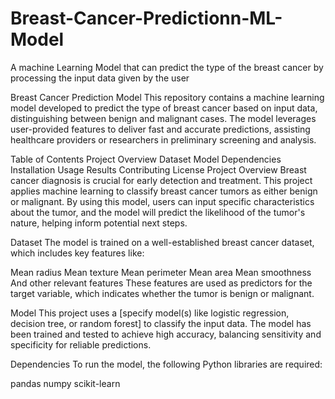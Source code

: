 # Breast-Cancer-Predictionn-ML-Model
A machine Learning Model that can predict the type of the breast cancer by processing the input data given by the user


Breast Cancer Prediction Model
This repository contains a machine learning model developed to predict the type of breast cancer based on input data, distinguishing between benign and malignant cases. The model leverages user-provided features to deliver fast and accurate predictions, assisting healthcare providers or researchers in preliminary screening and analysis.

Table of Contents
Project Overview
Dataset
Model
Dependencies
Installation
Usage
Results
Contributing
License
Project Overview
Breast cancer diagnosis is crucial for early detection and treatment. This project applies machine learning to classify breast cancer tumors as either benign or malignant. By using this model, users can input specific characteristics about the tumor, and the model will predict the likelihood of the tumor's nature, helping inform potential next steps.

Dataset
The model is trained on a well-established breast cancer dataset, which includes key features like:

Mean radius
Mean texture
Mean perimeter
Mean area
Mean smoothness
And other relevant features
These features are used as predictors for the target variable, which indicates whether the tumor is benign or malignant.

Model
This project uses a [specify model(s) like logistic regression, decision tree, or random forest] to classify the input data. The model has been trained and tested to achieve high accuracy, balancing sensitivity and specificity for reliable predictions.

Dependencies
To run the model, the following Python libraries are required:

pandas
numpy
scikit-learn
